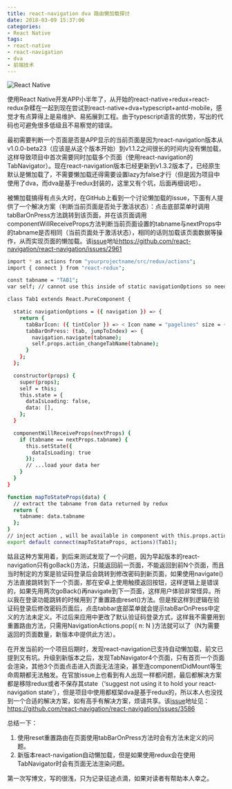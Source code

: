 ```yaml
---
title: react-navigation dva 路由懒加载探讨
date: 2018-03-09 15:37:06
categories: 
- React Native
tags:
- react-native
- react-navigation
- dva
- 前端技术
---
```


![React Native](/images/main/react-native-logo.png)

使用React Native开发APP小半年了，从开始的react-native+redux+react-redux杂糅在一起到现在尝试到react-native+dva+typescript+antd-mobile，感觉才有点算得上是易维护、易拓展到工程。由于typescript语言的优势，写出的代码也可避免很多低级且不易察觉的错误。

<!-- more -->

最初需要判断一个页面是否是APP显示的当前页面是因为react-navigation版本从v1.0.0-beta23（应该是从这个版本开始）到v1.1.2之间很长的时间内没有懒加载，这样导致项目中首次需要同时加载多个页面（使用react-navigation的TabNavigator）。现在react-navigation版本已经更新到v1.3.2版本了，已经原生默认是懒加载了，不需要懒加载还得需要设置lazy为false才行（但是因为项目中使用了dva，而dva是基于redux封装的，这里又有个坑，后面再细说吧）。

被懒加载搞得有点头大时，在GitHub上看到一个讨论懒加载的issue，下面有人提供了一个解决方案（判断当前页面是否处于激活状态）：点击底部菜单时调用tabBarOnPress方法跳转到该页面，并在该页面调用componentWillReceiveProps方法判断当前页面设置的tabname与nextProps中的tabname是否相同（当前页面处于激活状态），相同的话则加载该页面数据等操作，从而实现页面的懒加载。该[issue](https://github.com/react-navigation/react-navigation/issues/2961)地址<https://github.com/react-navigation/react-navigation/issues/2961>

```bash
import * as actions from "yourprojectname/src/redux/actions";
import { connect } from "react-redux";

const tabname = "TAB1";
var self; // cannot use this inside of static navigationOptions so need this "dirty hack"

class Tab1 extends React.PureComponent {

  static navigationOptions = ({ navigation }) => {
    return {
      tabBarIcon: ({ tintColor }) => < Icon name = "pagelines" size = {22} color = {tintColor} />,
      tabBarOnPress: (tab, jumpToIndex) => {
        navigation.navigate(tabname);
        self.props.action_changeTabName(tabname);
      }
    };
  };

  constructor(props) {
    super(props);
    self = this;
    this.state = {
      dataIsLoading: false,
      data: [],
    };
  }

  componentWillReceiveProps(nextProps) {
    if (tabname == nextProps.tabname) {
      this.setState({
        dataIsLoading: true
      });
      // ...load your data her
    }
  }
}

function mapToStateProps(data) {
  // extract the tabname from data returned by redux 
  return {
    tabname: data.tabname
  };
}
// inject action , will be available in component with this.props.actionname();
export default connect(mapToStateProps, actions)(Tab1);
```

姑且这种方案用着，到后来测试发现了一个问题，因为早起版本的react-navigation只有goBack()方法，只能返回前一页面，不能返回到前N个页面，而且当时制定的方案是验证码登录后会跳转到修改密码到新页面，如果使用navigate()方法直接跳转到下一个页面，那在安卓上使用触摸返回按钮，这样逻辑上是错误的，如果先用两次goBack()再navigate到下一页面，这样用户体验非常怪异。所以我在登录功能跳转的时候用到了重置路由reset()方法。但是按这样到逻辑在验证码登录后修改密码页面后，点击tabbar底部菜单就会提示tabBarOnPress中定义的方法未定义。不过后来应用中更改了默认验证码登录方式，这样我不需要用到重置路由方法，只需用NavigationActions.pop({ n: N }方法就可以了（N为需要返回的页面数量，新版本中提供此方法）。

在开发当前的一个项目后期时，发现react-navigation已支持自动懒加载，前文已提到又有坑。升级到新版本之后，发现TabNavigator4个页面，只有首页一个页面会渲染，其他3个页面点击进入页面无法渲染，甚至连componentDidMount等生命周期都无法触发。在官放issue上也看到有人出现一样都问题，最后都解决方案都是移除redux或者不保存其state（‘suggest not using it to hold your react-navigation state’），但是项目中使用都框架dva是基于redux的，所以本人也没找到一个合适的解决方案，如有高手有解决方案，烦请共享。该[issue](https://github.com/react-navigation/react-navigation/issues/3586)地址见：<https://github.com/react-navigation/react-navigation/issues/3586>

总结一下：

1. 使用reset重置路由在页面使用tabBarOnPress方法时会有方法未定义的问题。
2. 新版本react-navigation自动懒加载，但是如果使用redux会在使用TabNavigator时会有页面无法渲染问题。

第一次写博文，写的很浅，只为记录征途点滴，如果对读者有帮助本人幸之。